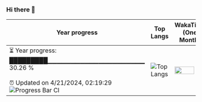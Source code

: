 ### Hi there 👋
| Year progress | Top Langs | WakaTime (One Month) |
| --- | --- | --- |
| <div>⏳ Year progress: <br> █████████▁▁▁▁▁▁▁▁▁▁▁▁▁▁▁▁▁▁▁▁▁ 30.26 % <br> <br>⏰ Updated on 4/21/2024, 02:19:29 <br>![Progress Bar CI](https://github.com/yinloonga/yinloonga/actions/workflows/main.yml/badge.svg)</div> | ![Top Langs](https://github-readme-stats-one-bice.vercel.app/api/top-langs/?username=yinloonga&layout=compact&theme=dark&role=OWNER,ORGANIZATION_MEMBER,COLLABORATOR) | <img src="https://wakatime.com/share/@yinloonga/f920780c-f365-4860-b2d0-04bf2840a3f5.svg" width="80%" height="80%" /> |

